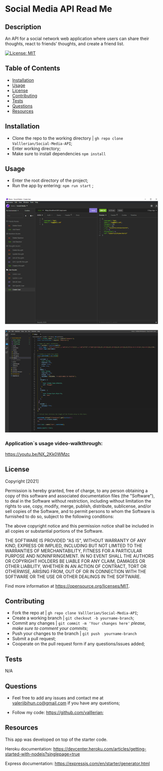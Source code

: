 <h1>Social Media API Read Me</h1>
    
## Description 
    
An API for a social network web application where users can share their thoughts, react to friends’ thoughts, and create a friend list.


[![License: MIT](https://img.shields.io/badge/License-MIT-yellow.svg)](https://opensource.org/licenses/MIT)
    
## Table of Contents
- [Installation](#installation)
- [Usage](#usage)
- [License](#license)
- [Contributing](#contributing)
- [Tests](#tests)
- [Questions](#questions)
- [Resources](#resources)
    
## Installation
    
- Clone the repo to the working directory | `gh repo clone Valllerian/Social-Media-API`;
- Enter working directory;
- Make sure to install dependencies `npm install`
    
## Usage 
    
- Enter the root directory of the project; 
- Run the app by entering:  `npm run start` ;



<br>
<img alt="Main routes" src="assets/images/image01.jpg" />
<br>


<br>
<img alt="Main Models" src="assets/images/image02.jpg" />
<br>



<h3>Application`s usage video-walkthrough:</h3>

https://youtu.be/NX_2Kk0WMzc

## License
    


Copyright [2021] 

Permission is hereby granted, free of charge, to any person obtaining a copy of this software and associated documentation files (the "Software"), to deal in the Software without restriction, including without limitation the rights to use, copy, modify, merge, publish, distribute, sublicense, and/or sell copies of the Software, and to permit persons to whom the Software is furnished to do so, subject to the following conditions:

The above copyright notice and this permission notice shall be included in all copies or substantial portions of the Software.

THE SOFTWARE IS PROVIDED "AS IS", WITHOUT WARRANTY OF ANY KIND, EXPRESS OR IMPLIED, INCLUDING BUT NOT LIMITED TO THE WARRANTIES OF MERCHANTABILITY, FITNESS FOR A PARTICULAR PURPOSE AND NONINFRINGEMENT. IN NO EVENT SHALL THE AUTHORS OR COPYRIGHT HOLDERS BE LIABLE FOR ANY CLAIM, DAMAGES OR OTHER LIABILITY, WHETHER IN AN ACTION OF CONTRACT, TORT OR OTHERWISE, ARISING FROM, OUT OF OR IN CONNECTION WITH THE SOFTWARE OR THE USE OR OTHER DEALINGS IN THE SOFTWARE.

Find more information at https://opensource.org/licenses/MIT.
    
## Contributing
    
- Fork the repo at | `gh repo clone Valllerian/Social-Media-API`;
- Create a working branch | `git checkout -b yourname-branch`;
- Commit any changes | `git commit -m 'Your changes here'`  *please, make sure to comment your commits*;
- Push your changes to the branch | `git push  yourname-branch`
- Submit a pull request;
- Cooperate on the pull request form if any questions/issues added;
    
## Tests
    
N/A


    
## Questions
    
- Feel free to add any issues and contact me at valeriibihun.co@gmail.com if you have any questions;

- Follow my code: https://github.com/valllerian;


## Resources

This app was developed on top of the starter code.

Heroku documentation:
https://devcenter.heroku.com/articles/getting-started-with-nodejs?singlepage=true

Express documentation:
https://expressjs.com/en/starter/generator.html
